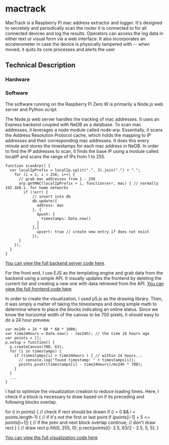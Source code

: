 # mactrack

MacTrack is a Raspberry Pi mac address extractor and logger. 
It's designed to secretely and periodically scan the router it is connected to for all connected devices and log the results.
Operators can access the log data in either text or visual form via a web interface.
It also incorporates an accelerometer in case the device is physically tampered with -- when moved, it quits its core processes and alerts the user

## Technical Description
### Hardware

### Software
The software running on the Raspberry Pi Zero W is primarily a Node.js web server and Python script. 

The Node.js web server handles the tracking of mac addresses. It uses an Express backend coupled with NeDB as a database. 
To scan mac addresses, it leverages a node module called node-arp. 
Essentially, it scans the Address Resolution Protocol cache, which holds the mapping to IP addresses and their corresponding mac addresses.
It does this every minute and stores the timestamps for each mac address in NeDB. 
In order to find the IP addresses to scan, it finds the base IP using a module called localIP and scans the range of IPs from 1 to 255.

    function scanArp() {
      var localIpPrefix = localIp.split(".", 3).join(".") + ".";
        for (i = 1; i < 256; i++) {
          // grab mac addresses from 1 - 256
          arp.getMAC(localIpPrefix + i, function(err, mac) { // normally 192.168.1. for home networks
            if (!err) {
                // insert into db
                db.update({
                  address: mac
                }, {
                  $push: {
                    timestamps: Date.now()
                  }
                },{
                  upsert: true // create new entry if does not exist
                });
          }
        });
      }
    }

[You can view the full backend server code here](https://github.com/williamyeny/mactrack/blob/master/index.js).

For the front end, I use EJS as the templating engine and grab data from the backend using a simple API.
It visually updates the frontend by deleting the current list and creating a new one with data retrieved from the API.
[You can view the full frontend code here](https://github.com/williamyeny/mactrack/blob/master/public/js/macList.js)

In order to create the visualization, I used p5.js as the drawing library. 
Then, it was simply a matter of taking the timestamps and doing simple math to determine where to place the blocks indicating an online status.
Since we know the horizontal width of the canvas to be 700 pixels, it should easy to do a 24 hour preview.

    var ms24h = 24 * 60 * 60 * 1000;
    var time24Hours = Date.now() - (ms24h); // the time 24 hours ago
    var points = [];
    p.setup = function() {
      p.createCanvas(700, 63);
      for (i in timestamps) {
        if (timestamps[i] > time24Hours ) { // within 24 hours...
          // console.log("found timestamp: " + timestamps[i]);
          points.push((timestamps[i] - time24Hours)/ms24h * 700);
        }
      }
      ...
    }

I had to optimize the visualization creation to reduce loading times. 
Here, I check if a block is necessary to draw based on if its preceding and following blocks overlap.

  for (i in points) {
    // check if rect should be drawn
    if (i > 0 && i < points.length-1) { // if it's not the first or last point
      if (points[i-1] + 5 <= points[i+1]) { // if the prev and next block overlap
        continue; // don't draw rect
      }
    }
    // draw rect
    p.fill(0, 255, 0);
    p.rect(points[i]- 2.5, 63/2 - 2.5, 5, 5);
  }

[You can view the full visualization code here](https://github.com/williamyeny/mactrack/blob/master/public/js/statusGraph.js)

